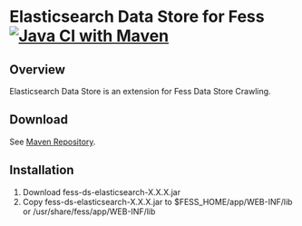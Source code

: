 Elasticsearch Data Store for Fess
[![Java CI with Maven](https://github.com/codelibs/fess-ds-elasticsearch/actions/workflows/maven.yml/badge.svg)](https://github.com/codelibs/fess-ds-elasticsearch/actions/workflows/maven.yml)
==========================

## Overview

Elasticsearch Data Store is an extension for Fess Data Store Crawling.

## Download

See [Maven Repository](https://repo1.maven.org/maven2/org/codelibs/fess/fess-ds-elasticsearch/).

## Installation

1. Download fess-ds-elasticsearch-X.X.X.jar
2. Copy fess-ds-elasticsearch-X.X.X.jar to $FESS\_HOME/app/WEB-INF/lib or /usr/share/fess/app/WEB-INF/lib

